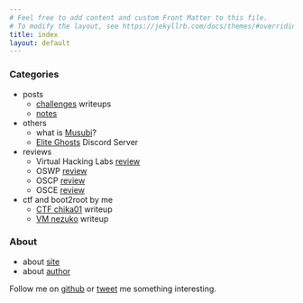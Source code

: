 ```yaml
---
# Feel free to add content and custom Front Matter to this file.
# To modify the layout, see https://jekyllrb.com/docs/themes/#overriding-theme-defaults
title: index
layout: default
---
```


### Categories
- posts
  - [challenges](/musubi/challenges) writeups
  - [notes](/musubi/notes)
- others
  - what is [Musubi](/musubi/others/whatismusubi)?
  - [Elite Ghosts](/musubi/others/EG_Discord_MY) Discord Server
- reviews
  - Virtual Hacking Labs [review](/musubi/others/vhlreview)
  - OSWP [review](/musubi/others/oswpreview)
  - OSCP [review](/musubi/others/oscpreview)
  - OSCE [review](/musubi/others/oscereview)
- ctf and boot2root by me
  - [CTF chika01](/musubi/others/chika01) writeup
  - [VM nezuko](/musubi/others/vm_nezuko) writeup  


### About
- about [site](/musubi/about/site)
- about [author](/musubi/about/author)


Follow me on [github](https://github.com/yunaranyancat) or [tweet](https://twitter.com/yunaranyancat) me something interesting.
